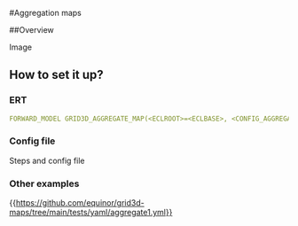 #Aggregation maps

##Overview

Image

## How to set it up?

### ERT

``` yaml
FORWARD_MODEL GRID3D_AGGREGATE_MAP(<ECLROOT>=<ECLBASE>, <CONFIG_AGGREGATE>=<CONFIG_PATH>/../input/config/grid3d_aggregate_map.yml)
```

### Config file

Steps and config file



### Other examples

{{https://github.com/equinor/grid3d-maps/tree/main/tests/yaml/aggregate1.yml}}
